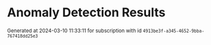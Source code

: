 # Anomaly Detection Results


<sup>Generated at 2024-03-10 11:33:11 for subscription with id `4913be3f-a345-4652-9bba-767418dd25e3`</sup>
